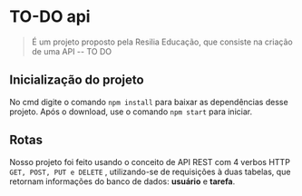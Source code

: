 # TO-DO api
> É um projeto proposto pela Resilia Educação, que consiste na criação de uma API -- TO DO

## Inicialização do projeto
No cmd digite o comando `npm install` para baixar as dependências desse projeto. Após o download, use o comando `npm start` para iniciar.


## Rotas
Nosso projeto foi feito usando o conceito de API REST com 4 verbos HTTP `GET, POST, PUT e DELETE` , utilizando-se de requisições à duas tabelas, que retornam informações do banco de dados:  **usuário** e **tarefa**.